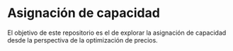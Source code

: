 # Asignación de capacidad

El objetivo de este repositorio es el de explorar la asignación de capacidad desde la perspectiva de la optimización de precios.
